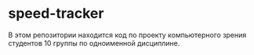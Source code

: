 # speed-tracker
В этом репозитории находится код по проекту компьютерного зрения студентов 10 группы по одноименной дисциплине.
